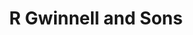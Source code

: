 ---
title: "R Gwinnell and Sons"
url: /clacton-on-sea/r-gwinnell-and-sons/
shop: funeral directors
---